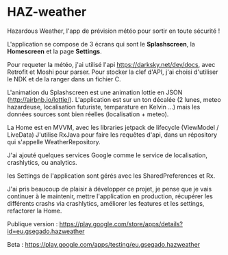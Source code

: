 # HAZ-weather

Hazardous Weather, l'app de prévision météo pour sortir en toute sécurité !

L'application se compose de 3 écrans qui sont le **Splashscreen**, la **Homescreen** et la page **Settings**.


Pour requeter la météo, j'ai utilisé l'api https://darksky.net/dev/docs, avec Retrofit et Moshi pour parser.
Pour stocker la clef d'API, j'ai choisi d'utiliser le NDK et de la ranger dans un fichier C.


L'animation du Splashscreen est une animation lottie en JSON (http://airbnb.io/lottie/). L'application est sur un ton décalée (2 lunes, meteo hazardeuse, localisation futuriste, temparature en Kelvin ...) mais les données sources sont bien réelles (localisation + meteo).

La Home est en MVVM, avec les libraries jetpack de lifecycle (ViewModel / LiveData)
J'utilise RxJava pour faire les requêtes d'api, dans un répository qui s'appelle WeatherRepository.

J'ai ajouté quelques services Google comme le service de localisation, crashlytics, ou analytics.

les Settings de l'application sont gérés avec les SharedPreferences et Rx.

J'ai pris beaucoup de plaisir à développer ce projet, je pense que je vais continuer à le maintenir, mettre l'application en production, récupérer les différents crashs via crashlytics, améliorer les features et les settings, refactorer la Home.

Publique version :
https://play.google.com/store/apps/details?id=eu.gsegado.hazweather

Beta :
https://play.google.com/apps/testing/eu.gsegado.hazweather
